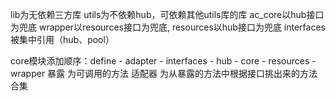 lib为无依赖三方库
utils为不依赖hub，可依赖其他utils库的库
ac_core以hub接口为兜底
wrapper以resources接口为兜底, resources以hub接口为兜底
interfaces被集中引用（hub、pool）

core模块添加顺序：define - adapter - interfaces - hub - core - resources - wrapper 
暴露 为可调用的方法
适配器 为从暴露的方法中根据接口挑出来的方法合集